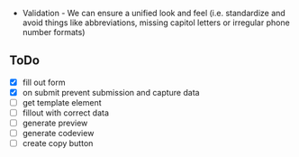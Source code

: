  - Validation - We can ensure a unified look and feel (i.e. standardize and avoid things like abbreviations, missing capitol letters or irregular phone number formats)

## ToDo
 - [x] fill out form
 - [x] on submit prevent submission and capture data
 - [ ] get template element
 - [ ] fillout with correct data
 - [ ] generate preview
 - [ ] generate codeview
 - [ ] create copy button